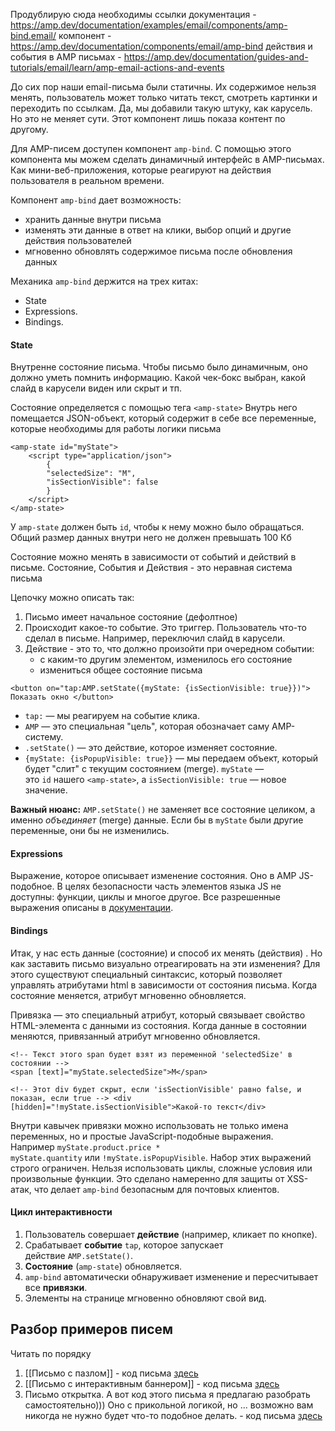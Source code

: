 Продублирую сюда необходимы ссылки
документация - https://amp.dev/documentation/examples/email/components/amp-bind.email/
компонент - https://amp.dev/documentation/components/email/amp-bind
действия и события в AMP письмах - https://amp.dev/documentation/guides-and-tutorials/email/learn/amp-email-actions-and-events

До сих пор наши email-письма были статичны. Их содержимое нельзя менять, пользователь может только читать текст, смотреть картинки и переходить по ссылкам. Да, мы добавили такую штуку, как карусель. Но это не меняет сути. Этот компонент лишь показа контент по другому.

Для AMP-писем доступен компонент `amp-bind`. С помощью этого компонента мы можем сделать динамичный интерфейс в AMP-письмах. Как мини-веб-приложения, которые реагируют на действия пользователя в реальном времени.
 
Компонент `amp-bind` дает возможность:
- хранить данные внутри письма
- изменять эти данные в ответ на клики, выбор опций и другие действия пользователей
- мгновенно обновлять содержимое письма после обновления данных

Механика `amp-bind` держится на трех китах:
- State
- Expressions.
- Bindings.

#### State

Внутренне состояние письма. Чтобы письмо было динамичным, оно должно уметь помнить информацию. Какой чек-бокс выбран, какой слайд в карусели виден или скрыт и тп. 

Состояние определяется с помощью тега `<amp-state>` Внутрь него помещается JSON-объект, который содержит в себе все переменные, которые необходимы для работы логики письма

```
<amp-state id="myState">   
	<script type="application/json">     
		{       
		"selectedSize": "M",       
		"isSectionVisible": false     
		}   
	</script> 
</amp-state>
```

У `amp-state` должен быть `id`, чтобы к нему можно было обращаться. Общий размер данных внутри него не должен превышать 100 Кб

Состояние можно менять в зависимости от событий и действий в письме. Состояние, События и Действия - это неравная система письма

Цепочку можно описать так:
1. Письмо имеет начальное состояние (дефолтное)
2. Происходит какое-то событие. Это триггер. Пользователь что-то сделал в письме. Например, переключил слайд в карусели.
3. Действие - это то, что должно произойти при очередном событии: 
   - с каким-то другим элементом, изменилось его состояние
   - измениться общее состояние письма


`<button on="tap:AMP.setState({myState: {isSectionVisible: true}})">   Показать окно </button>`

- `tap:` — мы реагируем на событие клика.
- `AMP` — это специальная "цель", которая обозначает саму AMP-систему.
- `.setState()` — это действие, которое изменяет состояние.
- `{myState: {isPopupVisible: true}}` — мы передаем объект, который будет "слит" с текущим состоянием (merge). `myState` — это `id` нашего `<amp-state>`, а `isSectionVisible: true` — новое значение.

**Важный нюанс:** `AMP.setState()` не заменяет все состояние целиком, а именно _объединяет_ (merge) данные. Если бы в `myState` были другие переменные, они бы не изменились.

#### Expressions

Выражение, которое описывает изменение состояния. Оно в AMP JS-подобное. В целях безопасности часть элементов языка JS не доступны: функции, циклы и многое другое. Все разрешенные выражения описаны в [документации](https://amp.dev/documentation/components/email/amp-bind#expressions).

#### Bindings

Итак, у нас есть данные (состояние) и способ их менять (действия) . Но как заставить письмо визуально отреагировать на эти изменения? Для этого существуют специальный синтаксис, который позволяет управлять атрибутами html в зависимости от состояния письма. Когда состояние меняется, атрибут мгновенно обновляется.

Привязка — это специальный атрибут, который связывает свойство HTML-элемента с данными из состояния. Когда данные в состоянии меняются, привязанный атрибут мгновенно обновляется.

```
<!-- Текст этого span будет взят из переменной 'selectedSize' в состоянии --> 
<span [text]="myState.selectedSize">M</span> 

<!-- Этот div будет скрыт, если 'isSectionVisible' равно false, и показан, если true --> <div [hidden]="!myState.isSectionVisible">Какой-то текст</div>
```

Внутри кавычек привязки можно использовать не только имена переменных, но и простые JavaScript-подобные выражения. Например `myState.product.price * myState.quantity` или `!myState.isPopupVisible`. Набор этих выражений строго ограничен. Нельзя использовать циклы, сложные условия или произвольные функции. Это сделано намеренно для защиты от XSS-атак, что делает `amp-bind` безопасным для почтовых клиентов.

#### Цикл интерактивности

1. Пользователь совершает **действие** (например, кликает по кнопке).
2. Срабатывает **событие** `tap`, которое запускает действие `AMP.setState()`.
3. **Состояние** (`amp-state`) обновляется.
4. `amp-bind` автоматически обнаруживает изменение и пересчитывает все **привязки**.
5. Элементы на странице мгновенно обновляют свой вид.

## Разбор примеров писем

Читать по порядку
1. [[Письмо с пазлом]]  - код письма [здесь](https://github.com/PavelEgorov-ru/obsidian-CRM-home/blob/main/Примеры%20писем/Письмо%20-%20пазл.html)
2. [[Письмо с интерактивным баннером]] - код письма [здесь](https://github.com/PavelEgorov-ru/obsidian-CRM-home/blob/main/Примеры%20писем/Письмо%20с%20интерактивным%20баннером.html)
3. Письмо открытка. А вот код этого письма я предлагаю разобрать самостоятельно))) Оно с прикольной логикой, но ... возможно вам никогда не нужно будет что-то подобное делать. - код письма [здесь](https://github.com/PavelEgorov-ru/obsidian-CRM-home/blob/main/Примеры%20писем/Письмо%20открытка.html)